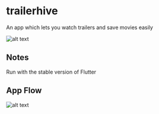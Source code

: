 # trailerhive

An app which lets you watch trailers and save movies easily

![alt text](https://drive.google.com/file/d/1j7kV_sFIdYa7RGU3zAae-uNaAp9-SC-l/view)

## Notes

Run with the stable version of Flutter


## App Flow

![alt text](http://www.plantuml.com/plantuml/png/TPDFYzim4CNl-XIFNFQmXBsRKhOqwH-QTfSaBXHoaUrX8x0b8Sb9_UqhZmInkkGKQ-OtqdjFoWD-lHotbNY0iK4PZKTi40oieukYgn3FFaWNng779sk_z2QM6lDtNe1NiWt6eVRa83rgOIEjMcMb3bZzb4glvleGFyhMDpCG3gqZIiGvhalYGDArvoNZkL9I6mfIzKkguqf9xKmhUsmQ1lgk-K-cYLwZ9PMrMbNs_vWnZCsDc6P2Y1hhZ-mC5LOl6fpKIeWtPqQR8jdgu2O1876Phx0dsKtpVb0wZkcMbX27KM4dHnq3c9DwbMzCSET67CxcYfJJhVjXlMOF5RvkZoVDJ7AufzOC0-bEpbVjov6OodBY82_KfJaluaYoc_1ibyyj_PPQM6d2gjp2HScJHd6tZ2TiEV23fgjn7PIsOrWozmr-3pJ0EEoK3qbqKfsUHDOzC9fBdXMK9duhkZwzzdB2qKKcLXuvZgTQ-_YJpYf5v-qgdYrEO2vzBhdbzZF2Rmhh1P6y1KTom9GVeDVAMWftzdodiU0Yo5VyULzlJhgsdGoKbVOnBlJy5-cQdDjp_1c7_Xy0)
